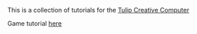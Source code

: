 This is a collection of tutorials for the [Tulip Creative Computer](https://tulip.computer)

Game tutorial [here](https://github.com/thelegendofmario/tulip-tutorials/blob/main/Game/Make%20a%20Game.md)